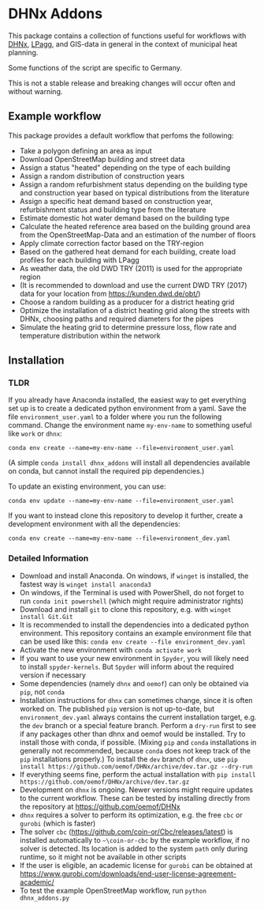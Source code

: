 # DHNx Addons

This package contains a collection of functions useful for workflows with
[DHNx](https://github.com/oemof/DHNx), [LPagg](https://github.com/jnettels/lpagg),
and GIS-data in general in the context of municipal heat planning.

Some functions of the script are specific to Germany.

This is not a stable release and breaking changes will occur often and
without warning.

## Example workflow

This package provides a default workflow that perfoms the following:
- Take a polygon defining an area as input
- Download OpenStreetMap building and street data
- Assign a status "heated" depending on the type of each building
- Assign a random distribution of construction years
- Assign a random refurbishment status depending on the building type
  and construction year based on typical distributions from the literature
- Assign a specific heat demand based on construction year, refurbishment
  status and building type from the literature
- Estimate domestic hot water demand based on the building type
- Calculate the heated reference area based on the building ground area
  from the OpenStreetMap-Data and an estimation of the number of floors
- Apply climate correction factor based on the TRY-region
- Based on the gathered heat demand for each building, create load profiles
  for each building with LPagg
- As weather data, the old DWD TRY (2011) is used for the appropriate region
- (It is recommended to download and use the current DWD TRY (2017) data
  for your location from https://kunden.dwd.de/obt/)
- Choose a random building as a producer for a district heating grid
- Optimize the installation of a district heating grid along the
  streets with DHNx, choosing paths and required diameters for the pipes
- Simulate the heating grid to determine pressure loss, flow rate and
  temperature distribution within the network


## Installation

### TLDR
If you already have Anaconda installed, the easiest way to get everything
set up is to create a dedicated python environment from a yaml. Save the file
``environment_user.yaml`` to a folder where you run the following command.
Change the environment name ``my-env-name`` to something useful like ``work``
or ``dhnx``:

```conda env create --name=my-env-name --file=environment_user.yaml```

(A simple ``conda install dhnx_addons`` will install all dependencies
available on conda, but cannot install the required pip dependencies.)

To update an existing environment, you can use:

```conda env update --name=my-env-name --file=environment_user.yaml```

If you want to instead clone this repository to develop it further,
create a development environment with all the dependencies:

```conda env create --name=my-env-name --file=environment_dev.yaml```

### Detailed Information
- Download and install Anaconda. On windows, if ``winget`` is installed,
  the fastest way is
  ``winget install anaconda3``
- On windows, if the Terminal is used with PowerShell, do not forget to run
  ``conda init powershell`` (which might require administrator rights)
- Download and install ``git`` to clone this repository, e.g. with
  ``winget install Git.Git``
- It is recommended to install the dependencies into a dedicated python
  environment. This repository contains an example environment file
  that can be used like this:
  ``conda env create --file environment_dev.yaml``
- Activate the new environment with
  ``conda activate work``
- If you want to use your new environment in ``Spyder``, you will likely
  need to install ``spyder-kernels``. But ``Spyder`` will inform about the
  required version if necessary
- Some dependencies (namely ``dhnx`` and ``oemof``) can only be obtained
  via ``pip``, not ``conda``
- Installation instructions for ``dhnx`` can sometimes change, since it
  is often worked on. The published ``pip`` version is not up-to-date, but
  ``environment_dev.yaml`` always contains the current installation target,
  e.g. the ``dev`` branch or a special feature branch.
  Perform a ``dry-run`` first to see if any packages other than
  dhnx and oemof would be installed. Try to install those with conda, if
  possible. (Mixing ``pip`` and ``conda`` installations in generally not
  recommended, because ``conda`` does not keep track of the ``pip``
  installations properly.) To install the ``dev`` branch of ``dhnx``, use
  ``pip install https://github.com/oemof/DHNx/archive/dev.tar.gz --dry-run``
- If everything seems fine, perform the actual installation with
  ``pip install https://github.com/oemof/DHNx/archive/dev.tar.gz``
- Development on ``dhnx`` is ongoing. Newer versions might require updates
  to the current workflow. These can be tested by installing directly
  from the repository at https://github.com/oemof/DHNx
- ``dhnx`` requires a solver to perform its optimization, e.g. the free
  ``cbc`` or ``gurobi`` (which is faster)
- The solver ``cbc`` (https://github.com/coin-or/Cbc/releases/latest)
  is installed automatically to ``~\coin-or-cbc`` by the example
  workflow, if no solver is detected. Its location is added to the system
  ``path`` only during runtime, so it might not be available in other scripts
- If the user is eligible, an academic license for ``gurobi`` can be obtained
  at https://www.gurobi.com/downloads/end-user-license-agreement-academic/
- To test the example OpenStreetMap workflow, run
  ``python dhnx_addons.py``
